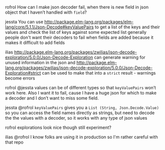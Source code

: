 rofrol
How can I make json decoder fail, when there is new field in json object that I haven’t handled with `field`?

jessta
You can use http://package.elm-lang.org/packages/elm-lang/core/5.1.1/Json-Decode#keyValuePairs to get a list of the keys and their values and check the list of keys against some expected list
generally people don't want their decoders to fail when fields are added because it makes it difficult to add fields

ilias
http://package.elm-lang.org/packages/zwilias/json-decode-exploration/5.0.0/Json-Decode-Exploration can generate warning for unused information in the json
and http://package.elm-lang.org/packages/zwilias/json-decode-exploration/5.0.0/Json-Decode-Exploration#strict can be used to make that into a `strict` result - warnings become errors

rofrol
@jessta  values can be of different types so that `keyValuePairs` won’t work here. Also I want it to fail, cause I have a huge json for which to make a decoder and I don’t want to miss some field.

jessta
@rofrol `keyValuePairs` gives you a `List (String, Json.Decode.Value)` so you can access the field names directly as strings, but need to decode the the values with a decoder, so it works with any type of json values

rofrol 
explorations look nice though still experiment?

ilias
@rofrol I know folks are using it in production so I'm rather careful with that repo